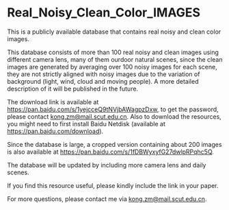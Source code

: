 # Real_Noisy_Clean_Color_IMAGES
This is a publicly available database that contains real noisy and clean color images.

This database consists of more than 100 real noisy and clean images using different camera lens, many of them ourdoor natural scenes, since the clean images are generated by averaging over 100 noisy images for each scene, they are not strictly aligned with noisy images due to the variation of background (light, wind, cloud and moving people). A more detailed description of it will be published in the future.

The download link is available at https://pan.baidu.com/s/1yejcceQ9tNVjbAWagpzDxw, to get the password, please contact kong.zm@mail.scut.edu.cn. Also to download the resources, you might need to first install Baidu Netdisk (available at https://pan.baidu.com/download).

Since the database is large, a cropped version containing about 200 images is also available at https://pan.baidu.com/s/1fDBWyxyfG27dwlpRPqhc5Q.

The database will be updated by including more camera lens and daily scenes.

If you find this resource useful, please kindly include the link in your paper.

For more questions, please contact me via kong.zm@mail.scut.edu.cn.
